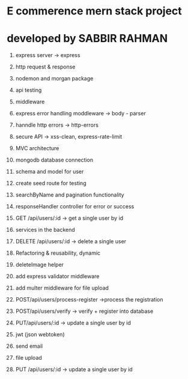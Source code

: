 # E commerence mern stack project 
# developed by SABBIR RAHMAN

1. express server  -> express
2. http request & response
3. nodemon and morgan package 
4. api testing
5. middleware 
6. express error handling moddleware -> body - parser
7. hanndle http errors  -> http-errors 
8. secure API -> xss-clean,  express-rate-limit
9. MVC architecture
10. mongodb database connection
11. schema and model for user
12. create seed route for testing
13. searchByName and pagination functionality
14. responseHandler controller for error or success
15. GET /api/users/:id -> get a single user by id
16. services in the backend
17. DELETE /api/users/:id -> delete a single user
18. Refactoring & reusability, dynamic
19. deleteImage helper
20. add express validator middleware
21. add multer middleware for file upload
22. POST/api/users/process-register ->process the registration
23. POST/api/users/verify -> verify + register into database

24. PUT/api/users/:id -> update a single user by id
25. jwt (json webtoken)
26. send email
27. file upload
28. PUT /api/users/:id -> update a single user by id